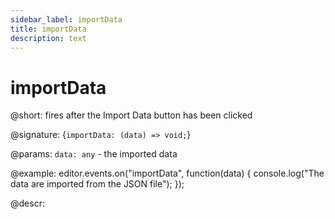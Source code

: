 ```yaml
---
sidebar_label: importData
title: importData
description: text
---
```


# importData

@short: fires after the Import Data button has been clicked

@signature: {`importData: (data) => void;`}

@params:
`data: any` - the imported data

@example:
editor.events.on("importData", function(data) {
    console.log("The data are imported from the JSON file");
});

@descr:
